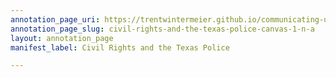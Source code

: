 ```yaml
---
annotation_page_uri: https://trentwintermeier.github.io/communicating-us-latine-activism/annotations/civil-rights-and-the-texas-police-canvas-1-n-a.json
annotation_page_slug: civil-rights-and-the-texas-police-canvas-1-n-a
layout: annotation_page
manifest_label: Civil Rights and the Texas Police

---
```

